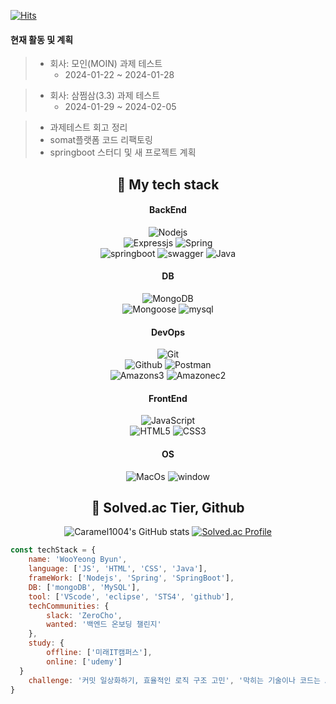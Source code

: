 [![Hits](https://hits.seeyoufarm.com/api/count/incr/badge.svg?url=https%3A%2F%2Fgithub.com%2FCaramel1004&count_bg=%2379C83D&title_bg=%23555555&icon=&icon_color=%23E7E7E7&title=hits&edge_flat=false)](https://hits.seeyoufarm.com)
#### 현재 활동 및 계획
> - 회사: 모인(MOIN) 과제 테스트
>     - 2024-01-22 ~ 2024-01-28

> - 회사: 삼쩜삼(3.3) 과제 테스트
>     - 2024-01-29 ~ 2024-02-05

> - 과제테스트 회고 정리
> - somat플랫폼 코드 리팩토링
> - springboot 스터디 및 새 프로젝트 계획
<div align="center">
    <h2> 🚀 My tech stack </h2>

#### BackEnd
![Nodejs](https://img.shields.io/badge/-Nodejs-339933?style=for-the-badge&logo=Node.js&logoColor=white)<br>
![Expressjs](https://img.shields.io/badge/expressjs-000000?style=for-the-badge&logo=express&logoColor=white)
![Spring](https://img.shields.io/badge/spring-6DB33F?style=for-the-badge&logo=spring&logoColor=white)<br>
![springboot](https://img.shields.io/badge/springboot-6DB33F?style=for-the-badge&logo=springboot&logoColor=white)
![swagger](https://img.shields.io/badge/swagger-85EA2D?style=for-the-badge&logo=swagger&logoColor=white)
![Java](https://img.shields.io/badge/java-007396?style=for-the-badge&logo=java&logoColor=white)
<!-- ![TypeScript](https://img.shields.io/badge/-TypeScript-007ACC?style=for-the-badge&logo=typescript&logoColor=white) -->
<!-- ![React](https://img.shields.io/badge/-React-222222?style=for-the-badge&logo=react) -->
#### DB
![MongoDB](https://img.shields.io/badge/mongoDB-47A248?style=for-the-badge&logo=MongoDB&logoColor=white)<br>
![Mongoose](https://img.shields.io/badge/mongoose-880000?style=for-the-badge&logo=mongoose&logoColor=white)
![mysql](https://img.shields.io/badge/mysql-4479A1?style=for-the-badge&logo=mysql&logoColor=white)
#### DevOps
![Git](https://img.shields.io/badge/-Git-F05032?style=for-the-badge&logo=git&logoColor=ffffff)<br>
![Github](https://img.shields.io/badge/github-181717?style=for-the-badge&logo=github&logoColor=white)
![Postman](https://img.shields.io/badge/postman-FF6C37?style=for-the-badge&logo=postman&logoColor=white)<br>
![Amazons3](https://img.shields.io/badge/amazons3-569A31?style=for-the-badge&logo=amazons3&logoColor=white)
![Amazonec2](https://img.shields.io/badge/amazonec2-FF9900?style=for-the-badge&logo=amazonec2&logoColor=white)
#### FrontEnd
![JavaScript](https://img.shields.io/badge/-JavaScript-%23F7DF1C?style=for-the-badge&logo=javascript&logoColor=000000&labelColor=%23F7DF1C&color=%23FFCE5A)<br>
![HTML5](https://img.shields.io/badge/-HTML5-F05032?style=for-the-badge&logo=html5&logoColor=ffffff)
![CSS3](https://img.shields.io/badge/-CSS3-007ACC?style=for-the-badge&logo=css3)
<!-- ![Docker](https://img.shields.io/badge/-Docker-46a2f1?style=for-the-badge&logo=Docker&logoColor=white) -->
#### OS
![MacOs](https://img.shields.io/badge/macos-000000?style=for-the-badge&logo=macos&logoColor=white)
![window](https://img.shields.io/badge/window-0078D6?style=for-the-badge&logo=windows10&logoColor=white)
</div>
<div align="center">

## 🏅 Solved.ac Tier,  Github
<a href="https://github.com/Caramel1004"></a>
![Caramel1004's GitHub stats](https://github-readme-stats.vercel.app/api?username=Caramel1004&show_icons=true&theme=radical)
[![Solved.ac Profile](http://mazassumnida.wtf/api/v2/generate_badge?boj=tangent45)](https://solved.ac/tangent45)
</div>


```javascript
const techStack = {
    name: 'WooYeong Byun',
    language: ['JS', 'HTML', 'CSS', 'Java'],
    frameWork: ['Nodejs', 'Spring', 'SpringBoot'],
    DB: ['mongoDB', 'MySQL'],
    tool: ['VScode', 'eclipse', 'STS4', 'github'],
    techCommunities: {
        slack: 'ZeroCho',
        wanted: '백엔드 온보딩 챌린지'
    },
    study: {
        offline: ['미래IT캠퍼스'],
        online: ['udemy']
  }
    challenge: '커밋 일상화하기, 효율적인 로직 구조 고민', '막히는 기술이나 코드는 API 서칭하도록 습관화 하기'
}
```
